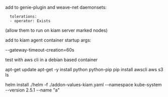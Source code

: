 add to genie-plugin and weave-net daemonsets:

      tolerations:
      - operator: Exists

(allow them to run on kiam server marked nodes)

add to kiam agent container startup args:

--gateway-timeout-creation=60s


test with aws cli in a debian based container

apt-get update
apt-get -y install python python-pip
pip install awscli
aws s3 ls



helm install ./helm -f ./addon-values-kiam.yaml --namespace kube-system --version 2.5.1 --name "a"